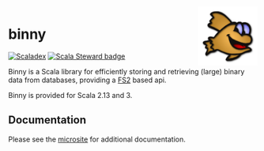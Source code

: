 <a href="https://eikek.github.io/binny/">
  <img height="120" align="right" style="float:right" src="./modules/microsite/src/main/resources/microsite/img/logo.png">
</a>

# binny

[![Scaladex](https://index.scala-lang.org/eikek/binny/latest.svg?color=blue)](https://index.scala-lang.org/eikek/binny/binny-core)
[![Scala Steward badge](https://img.shields.io/badge/Scala_Steward-helping-blue.svg?style=flat&logo=data:image/png;base64,iVBORw0KGgoAAAANSUhEUgAAAA4AAAAQCAMAAAARSr4IAAAAVFBMVEUAAACHjojlOy5NWlrKzcYRKjGFjIbp293YycuLa3pYY2LSqql4f3pCUFTgSjNodYRmcXUsPD/NTTbjRS+2jomhgnzNc223cGvZS0HaSD0XLjbaSjElhIr+AAAAAXRSTlMAQObYZgAAAHlJREFUCNdNyosOwyAIhWHAQS1Vt7a77/3fcxxdmv0xwmckutAR1nkm4ggbyEcg/wWmlGLDAA3oL50xi6fk5ffZ3E2E3QfZDCcCN2YtbEWZt+Drc6u6rlqv7Uk0LdKqqr5rk2UCRXOk0vmQKGfc94nOJyQjouF9H/wCc9gECEYfONoAAAAASUVORK5CYII=)](https://scala-steward.org)

Binny is a Scala library for efficiently storing and retrieving
(large) binary data from databases, providing a
[FS2](https://github.com/functional-streams-for-scala/fs2) based api.

Binny is provided for Scala 2.13 and 3.


## Documentation

Please see the [microsite](https://eikek.github.io/binny) for
additional documentation.
